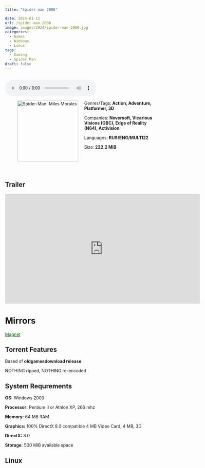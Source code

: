 ```yaml
---
title: "Spider man 2000"

date: 2024-01-11
url: /spider-man-2000
image: images/2024/spider-man-2000.jpg
categories:
  - Games
  - Windows
  - Linux
tags:
  - Gaming
  - Spider Man
draft: false
---
```

##
<style>
  body.dark-mode,
  body.dark-mode main * {
    background: url('/images/2024/spider-man-20002.jpg') center center fixed no-repeat;
    background-size: 100% 100%;
    background-size: cover;
    color: #f5f5f5;
  }
</style>
<script>
    document.addEventListener('DOMContentLoaded', function () {
        var body = document.body;
        var switcher = document.querySelector('.js-toggle');
                body.classList.add('dark-mode');
                // Save user preference in storage
                localStorage.setItem('darkMode', 'true');
            
        });
</script>

<audio controls autoplay>
  <source src="/audio/spider-man-2000.mp3" type="audio/mp3">
  Your browser does not support the audio tag.
</audio>

<figure style="float: left; margin-right: 20px;">
  <img src="/images/2024/spider-man-2000.jpg" alt="Spider-Man: Miles Morales" style="width: 200px;">
</figure>


Genres/Tags: **Action, Adventure, Platformer, 3D**

Companies: **Neversoft, Vicarious Visions (GBC), Edge of Reality (N64), Activision**

Languages: **RUS/ENG/MULTI22**

Size: **222.2 MiB**

# ⠀

## Trailer
<iframe width="640" height="360" src="https://www.youtube.com/embed/Jrm452GfO1U" title="Spider-Man PS1 trailer" frameborder="0" allow="accelerometer; autoplay; clipboard-write; encrypted-media; gyroscope; picture-in-picture; web-share" allowfullscreen></iframe>

# Mirrors
<a href="magnet:?xt=urn:btih:IO2DHRRSB45TF3W4FMXGVAWC223UPINP&dn=Spider%20Man%202000" style="color: green;">Magnet</a>

## Torrent Features
Based of **oldgamesdownload release**

NOTHING ripped, NOTHING re-encoded


## System Requrements
**OS:** Windows 2000

**Processor:** Pentium II or Athlon XP, 266 mhz

**Memory:** 64 MB RAM

**Graphics:** 100% DirectX 8.0 compatible 4 MB Video Card, 4 MB, 3D

**DirectX:** 8.0 

**Storage:** 500 MiB available space

## Linux